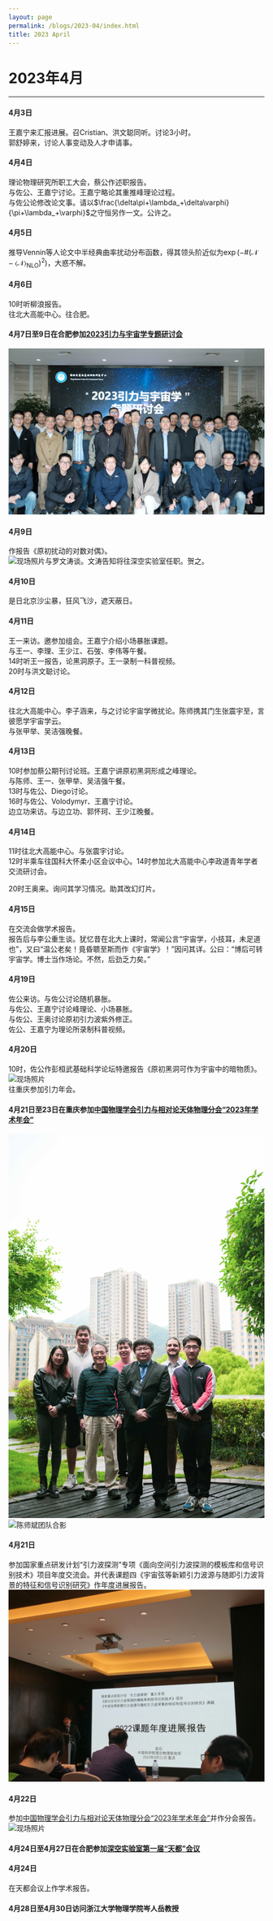 ```yaml
---
layout: page
permalink: /blogs/2023-04/index.html
title: 2023 April
---
```


# 2023年4月

---

#### 4月3日

王嘉宁来汇报进展。召Cristian、洪文聪同听。讨论3小时。<br>郭舒婷来，讨论人事变动及人才申请事。

#### 4月4日

理论物理研究所职工大会，蔡公作述职报告。<br>与佐公、王嘉宁讨论。王嘉宁略论其重推峰理论过程。<br>与佐公论修改论文事。请以$\frac{\delta\pi+\lambda_+\delta\varphi}{\pi+\lambda_+\varphi}$之守恒另作一文。公许之。

#### 4月5日

推导Vennin等人论文中半经典曲率扰动分布函数，得其领头阶近似为$\exp\left(-\#(\mathcal{N}-\langle\mathcal{N}\rangle_\mathrm{NLO})^2\right)$，大惑不解。

#### 4月6日

10时听柳浪报告。<br>往北大高能中心。往合肥。

#### 4月7日至9日在合肥参加[2023引力与宇宙学专题研讨会](http://pcft.ustc.edu.cn/w2023ylyyzxwztyth/list.htm)

![会议合影](images/2023USTC-FCPT-group.jpg)

#### 4月9日

作报告《原初扰动的对数对偶》。<br>![现场照片](images/2023USTC-FCPT-SP.jpg)与罗文涛谈。文涛告知将往深空实验室任职。贺之。

#### 4月10日

是日北京沙尘暴，狂风飞沙，遮天蔽日。

#### 4月11日

王一来访。邀参加组会。王嘉宁介绍小场暴胀课题。<br>与王一、李理、王少江、石弢、李伟等午餐。<br>14时听王一报告，论黑洞原子。王一录制一科普视频。<br>20时与洪文聪讨论。

#### 4月12日

往北大高能中心。李子涵来，与之讨论宇宙学微扰论。陈师携其门生张震宇至，言彼愿学宇宙学云。<br>与张甲举、吴洁强晚餐。

#### 4月13日

10时参加蔡公期刊讨论班。王嘉宁讲原初黑洞形成之峰理论。<br>与陈师、王一、张甲举、吴洁强午餐。<br>13时与佐公、Diego讨论。<br>16时与佐公、Volodymyr、王嘉宁讨论。<br>边立功来访。与边立功、郭怀珂、王少江晚餐。

#### 4月14日

11时往北大高能中心。与张震宇讨论。<br>12时半乘车往国科大怀柔小区会议中心。14时参加北大高能中心李政道青年学者交流研讨会。<br>

20时王奥来。询问其学习情况。助其改幻灯片。

#### 4月15日

在交流会做学术报告。<br>报告后与李公重生谈。犹忆昔在北大上课时，常闻公言“宇宙学，小技耳，未足道也”，又曰“温公老矣！竟昏聩至斯而作《宇宙学》！”因问其详。公曰：“博后可转宇宙学。博士当作场论。不然，后劲乏力矣。”

#### 4月19日

佐公来访。与佐公讨论随机暴胀。<br>与佐公、王嘉宁讨论峰理论、小场暴胀。<br>与佐公、王奥讨论原初引力波紫外修正。<br>佐公、王嘉宁为理论所录制科普视频。

#### 4月20日

10时，佐公作彭桓武基础科学论坛特邀报告《原初黑洞可作为宇宙中的暗物质》。![现场照片](/Users/SPi/Documents/GitHub/stonepi.github.io/images/IMG_7560.JPG)<br>往重庆参加引力年会。

#### 4月21日至23日在重庆参加[中国物理学会引力与相对论天体物理分会“2023年学术年会”](http://cqutp.org/conferences/gr23/)

![小组成员合影](images/IMG_7586.JPG)<br>![陈师斌团队合影](images/IMG_7571.JPG)

#### 4月21日

参加国家重点研发计划“引力波探测”专项《面向空间引力波探测的模板库和信号识别技术》项目年度交流会。并代表课题四《宇宙弦等新颖引力波源与随即引力波背景的特征和信号识别研究》作年度进展报告。![现场照片](images/IMG_7562.JPG)

#### 4月22日

参加[中国物理学会引力与相对论天体物理分会“2023年学术年会”](http://cqutp.org/conferences/gr23/)并作分会报告。![现场照片](images/IMG_7579.JPG)<br>

#### 4月24日至4月27日在合肥参加[深空实验室第一届“天都”会议](https://planet.ustc.edu.cn/icdss)

#### 4月24日

在天都会议上作学术报告。

#### 4月28日至4月30日访问浙江大学物理学院岑人岳教授